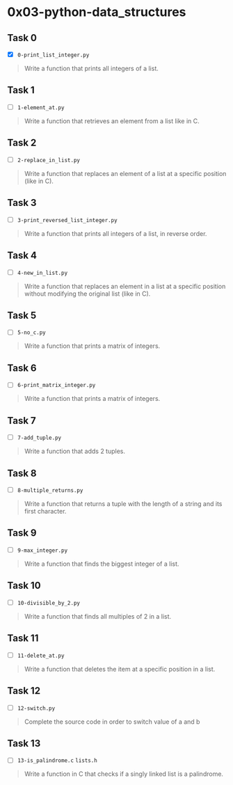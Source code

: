 # 0x03-python-data_structures

## Task 0
- [x] `0-print_list_integer.py`
> Write a function that prints all integers of a list.

## Task 1
- [ ] `1-element_at.py`
> Write a function that retrieves an element from a list like in C.

## Task 2
- [ ] `2-replace_in_list.py`
> Write a function that replaces an element of a list
> at a specific position (like in C).

## Task 3
- [ ] `3-print_reversed_list_integer.py`
> Write a function that prints all integers of a list,
> in reverse order.

## Task 4
- [ ] `4-new_in_list.py`
> Write a function that replaces an element in a list
> at a specific position without modifying the original
> list (like in C).

## Task 5
- [ ] `5-no_c.py`
> Write a function that prints a matrix of integers.

## Task 6
- [ ] `6-print_matrix_integer.py`
> Write a function that prints a matrix of integers.

## Task 7
- [ ] `7-add_tuple.py`
> Write a function that adds 2 tuples.

## Task 8
- [ ] `8-multiple_returns.py`
> Write a function that returns a tuple with the length
> of a string and its first character.

## Task 9
- [ ] `9-max_integer.py`
> Write a function that finds the biggest integer of a list.

## Task 10
- [ ] `10-divisible_by_2.py`
> Write a function that finds all multiples of 2 in a list.

## Task 11
- [ ] `11-delete_at.py`
> Write a function that deletes the item at a specific position in a list.

## Task 12
- [ ] `12-switch.py`
> Complete the source code in order to switch value of a and b

## Task 13
- [ ] `13-is_palindrome.c` `lists.h`
> Write a function in C that checks if a singly linked list is a palindrome.
